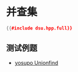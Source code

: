 # 并查集

```cpp
{{#include dsu.hpp.full}}
```

## 测试例题

- [yosupo Unionfind](https://judge.yosupo.jp/problem/unionfind)
